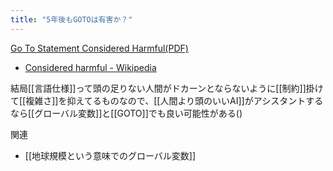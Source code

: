 ```yaml
---
title: "5年後もGOTOは有害か？"
---
```


[Go To Statement Considered Harmful(PDF)](https://homepages.cwi.nl/~storm/teaching/reader/Dijkstra68.pdf)
- [Considered harmful - Wikipedia](https://en.wikipedia.org/wiki/Considered_harmful)

結局[[言語仕様]]って頭の足りない人間がドカーンとならないように[[制約]]掛けて[[複雑さ]]を抑えてるものなので、[[人間より頭のいいAI]]がアシスタントするなら[[グローバル変数]]と[[GOTO]]でも良い可能性がある()

関連
- [[地球規模という意味でのグローバル変数]]
